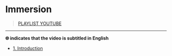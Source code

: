 # Immersion

> [PLAYLIST YOUTUBE](https://www.youtube.com/playlist?list=PLrSOXFDHBtfFCXYx-lSdqtliCV4FqZHeA)

---

**🌐 indicates that the video is subtitled in English**

+ [1. Introduction](#)

